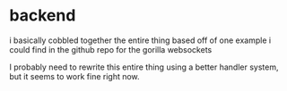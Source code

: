 # backend

i basically cobbled together the entire thing based off of one example i could find in the github repo for the gorilla websockets

I probably need to rewrite this entire thing using a better handler system, but it seems to work fine right now.
